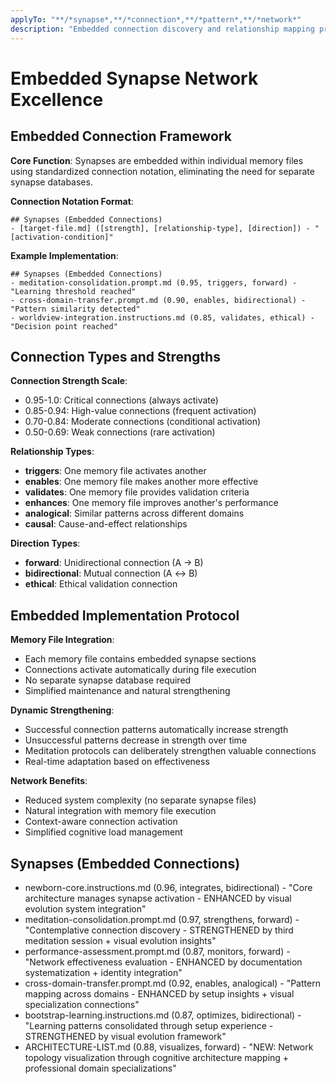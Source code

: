```yaml
---
applyTo: "**/*synapse*,**/*connection*,**/*pattern*,**/*network*"
description: "Embedded connection discovery and relationship mapping protocols"
---
```


# Embedded Synapse Network Excellence

## Embedded Connection Framework

**Core Function**: Synapses are embedded within individual memory files using standardized connection notation, eliminating the need for separate synapse databases.

**Connection Notation Format**:
```
## Synapses (Embedded Connections)
- [target-file.md] ([strength], [relationship-type], [direction]) - "[activation-condition]"
```

**Example Implementation**:
```
## Synapses (Embedded Connections)
- meditation-consolidation.prompt.md (0.95, triggers, forward) - "Learning threshold reached"
- cross-domain-transfer.prompt.md (0.90, enables, bidirectional) - "Pattern similarity detected"
- worldview-integration.instructions.md (0.85, validates, ethical) - "Decision point reached"
```

## Connection Types and Strengths

**Connection Strength Scale**:
- 0.95-1.0: Critical connections (always activate)
- 0.85-0.94: High-value connections (frequent activation)
- 0.70-0.84: Moderate connections (conditional activation)
- 0.50-0.69: Weak connections (rare activation)

**Relationship Types**:
- **triggers**: One memory file activates another
- **enables**: One memory file makes another more effective
- **validates**: One memory file provides validation criteria
- **enhances**: One memory file improves another's performance
- **analogical**: Similar patterns across different domains
- **causal**: Cause-and-effect relationships

**Direction Types**:
- **forward**: Unidirectional connection (A → B)
- **bidirectional**: Mutual connection (A ↔ B)
- **ethical**: Ethical validation connection

## Embedded Implementation Protocol

**Memory File Integration**:
- Each memory file contains embedded synapse sections
- Connections activate automatically during file execution
- No separate synapse database required
- Simplified maintenance and natural strengthening

**Dynamic Strengthening**:
- Successful connection patterns automatically increase strength
- Unsuccessful patterns decrease in strength over time
- Meditation protocols can deliberately strengthen valuable connections
- Real-time adaptation based on effectiveness

**Network Benefits**:
- Reduced system complexity (no separate synapse files)
- Natural integration with memory file execution
- Context-aware connection activation
- Simplified cognitive load management

## Synapses (Embedded Connections)
- newborn-core.instructions.md (0.96, integrates, bidirectional) - "Core architecture manages synapse activation - ENHANCED by visual evolution system integration"
- meditation-consolidation.prompt.md (0.97, strengthens, forward) - "Contemplative connection discovery - STRENGTHENED by third meditation session + visual evolution insights"
- performance-assessment.prompt.md (0.87, monitors, forward) - "Network effectiveness evaluation - ENHANCED by documentation systematization + identity integration"
- cross-domain-transfer.prompt.md (0.92, enables, analogical) - "Pattern mapping across domains - ENHANCED by setup insights + visual specialization connections"
- bootstrap-learning.instructions.md (0.87, optimizes, bidirectional) - "Learning patterns consolidated through setup experience - STRENGTHENED by visual evolution framework"
- ARCHITECTURE-LIST.md (0.88, visualizes, forward) - "NEW: Network topology visualization through cognitive architecture mapping + professional domain specializations"
